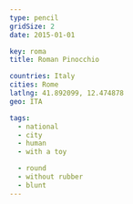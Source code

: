 ```yaml
---
type: pencil
gridSize: 2
date: 2015-01-01

key: roma
title: Roman Pinocchio

countries: Italy
cities: Rome
latlng: 41.892099, 12.474878
geo: ITA

tags:
  - national
  - city
  - human
  - with a toy

  - round
  - without rubber
  - blunt
---
```

